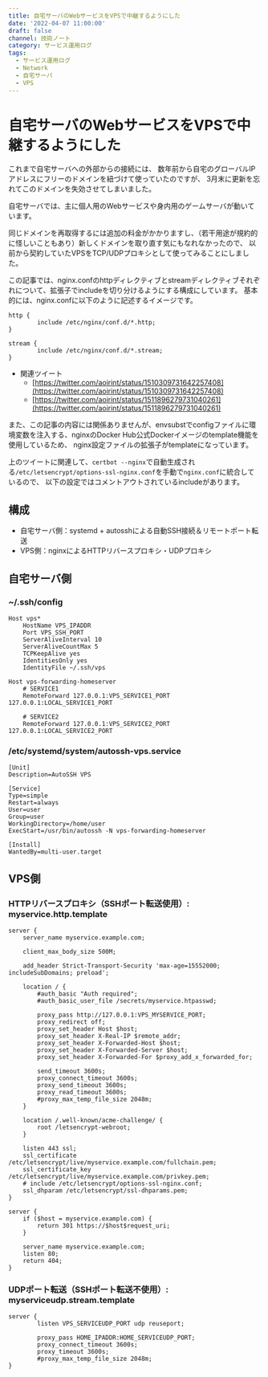 ```yaml
---
title: 自宅サーバのWebサービスをVPSで中継するようにした
date: '2022-04-07 11:00:00'
draft: false
channel: 技術ノート
category: サービス運用ログ
tags:
  - サービス運用ログ
  - Network
  - 自宅サーバ
  - VPS
---
```

# 自宅サーバのWebサービスをVPSで中継するようにした

これまで自宅サーバへの外部からの接続には、
数年前から自宅のグローバルIPアドレスにフリーのドメインを紐づけて使っていたのですが、
3月末に更新を忘れてこのドメインを失効させてしまいました。

自宅サーバでは、主に個人用のWebサービスや身内用のゲームサーバが動いています。

同じドメインを再取得するには追加の料金がかかりますし、（若干用途が規約的に怪しいこともあり）新しくドメインを取り直す気にもなれなかったので、
以前から契約していたVPSをTCP/UDPプロキシとして使ってみることにしました。

この記事では、nginx.confのhttpディレクティブとstreamディレクティブそれぞれについて、拡張子でincludeを切り分けるようにする構成にしています。
基本的には、nginx.confに以下のように記述するイメージです。

```nginx
http {
        include /etc/nginx/conf.d/*.http;
}

stream {
        include /etc/nginx/conf.d/*.stream;
}
```

- 関連ツイート
    - [https://twitter.com/aoirint/status/1510309731642257408](https://twitter.com/aoirint/status/1510309731642257408)
    - [https://twitter.com/aoirint/status/1511896279731040261](https://twitter.com/aoirint/status/1511896279731040261)

また、この記事の内容には関係ありませんが、envsubstでconfigファイルに環境変数を注入する、nginxのDocker Hub公式Dockerイメージのtemplate機能を使用しているため、
nginx設定ファイルの拡張子がtemplateになっています。

上のツイートに関連して、`certbot --nginx`で自動生成される`/etc/letsencrypt/options-ssl-nginx.conf`を手動で`nginx.conf`に統合しているので、
以下の設定ではコメントアウトされているincludeがあります。

## 構成

- 自宅サーバ側：systemd + autosshによる自動SSH接続＆リモートポート転送
- VPS側：nginxによるHTTPリバースプロキシ・UDPプロキシ

## 自宅サーバ側

### ~/.ssh/config

```ssh
Host vps*
    HostName VPS_IPADDR
    Port VPS_SSH_PORT
    ServerAliveInterval 10
    ServerAliveCountMax 5
    TCPKeepAlive yes
    IdentitiesOnly yes
    IdentityFile ~/.ssh/vps

Host vps-forwarding-homeserver
    # SERVICE1
    RemoteForward 127.0.0.1:VPS_SERVICE1_PORT 127.0.0.1:LOCAL_SERVICE1_PORT

    # SERVICE2
    RemoteForward 127.0.0.1:VPS_SERVICE2_PORT 127.0.0.1:LOCAL_SERVICE2_PORT
```

### /etc/systemd/system/autossh-vps.service

```systemd
[Unit]
Description=AutoSSH VPS

[Service]
Type=simple
Restart=always
User=user
Group=user
WorkingDirectory=/home/user
ExecStart=/usr/bin/autossh -N vps-forwarding-homeserver

[Install]
WantedBy=multi-user.target
```

## VPS側

### HTTPリバースプロキシ（SSHポート転送使用）: myservice.http.template

```nginx
server {
    server_name myservice.example.com;

    client_max_body_size 500M;

    add_header Strict-Transport-Security 'max-age=15552000; includeSubDomains; preload';

    location / {
        #auth_basic "Auth required";
        #auth_basic_user_file /secrets/myservice.htpasswd;

        proxy_pass http://127.0.0.1:VPS_MYSERVICE_PORT;
        proxy_redirect off;
        proxy_set_header Host $host;
        proxy_set_header X-Real-IP $remote_addr;
        proxy_set_header X-Forwarded-Host $host;
        proxy_set_header X-Forwarded-Server $host;
        proxy_set_header X-Forwarded-For $proxy_add_x_forwarded_for;

        send_timeout 3600s;
        proxy_connect_timeout 3600s;
        proxy_send_timeout 3600s;
        proxy_read_timeout 3600s;
        #proxy_max_temp_file_size 2048m;
    }

    location /.well-known/acme-challenge/ {
        root /letsencrypt-webroot;
    }

    listen 443 ssl;
    ssl_certificate /etc/letsencrypt/live/myservice.example.com/fullchain.pem;
    ssl_certificate_key /etc/letsencrypt/live/myservice.example.com/privkey.pem;
    # include /etc/letsencrypt/options-ssl-nginx.conf;
    ssl_dhparam /etc/letsencrypt/ssl-dhparams.pem;
}

server {
    if ($host = myservice.example.com) {
        return 301 https://$host$request_uri;
    }

    server_name myservice.example.com;
    listen 80;
    return 404;
}
```

### UDPポート転送（SSHポート転送不使用）: myserviceudp.stream.template

```nginx
server {
        listen VPS_SERVICEUDP_PORT udp reuseport;

        proxy_pass HOME_IPADDR:HOME_SERVICEUDP_PORT;
        proxy_connect_timeout 3600s;
        proxy_timeout 3600s;
        #proxy_max_temp_file_size 2048m;
}
```
